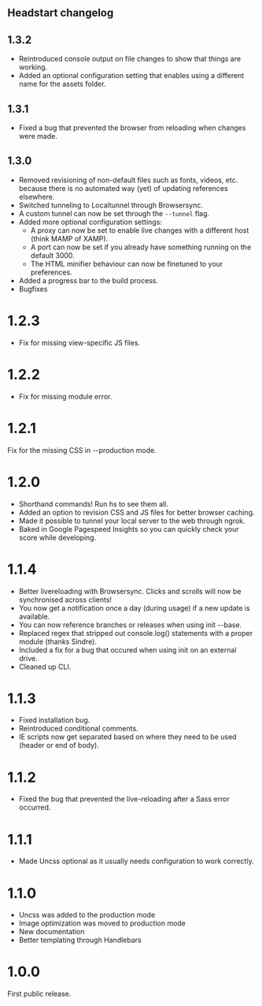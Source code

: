 ## Headstart changelog

## 1.3.2

- Reintroduced console output on file changes to show that things are working.
- Added an optional configuration setting that enables using a different name for the assets folder.

## 1.3.1

- Fixed a bug that prevented the browser from reloading when changes were made.

## 1.3.0

- Removed revisioning of non-default files such as fonts, videos, etc. because there is no automated way (yet) of updating references elsewhere.
- Switched tunneling to Localtunnel through Browsersync.
- A custom tunnel can now be set through the `--tunnel` flag.
- Added more optional configuration settings:
  - A proxy can now be set to enable live changes with a different host (think MAMP of XAMP).
  - A port can now be set if you already have something running on the default 3000.
  - The HTML minifier behaviour can now be finetuned to your preferences.
- Added a progress bar to the build process.
- Bugfixes

# 1.2.3

- Fix for missing view-specific JS files.

# 1.2.2

- Fix for missing module error.

# 1.2.1

Fix for the missing CSS in --production mode.

# 1.2.0

- Shorthand commands! Run hs to see them all.
- Added an option to revision CSS and JS files for better browser caching.
- Made it possible to tunnel your local server to the web through ngrok.
- Baked in Google Pagespeed Insights so you can quickly check your score while developing.

# 1.1.4

- Better livereloading with Browsersync. Clicks and scrolls will now be synchronised across clients!
- You now get a notification once a day (during usage) if a new update is available.
- You can now reference branches or releases when using init --base.
- Replaced regex that stripped out console.log() statements with a proper module (thanks Sindre).
- Included a fix for a bug that occured when using init on an external drive.
- Cleaned up CLI.

# 1.1.3

- Fixed installation bug.
- Reintroduced conditional comments.
- IE scripts now get separated based on where they need to be used (header or end of body).

# 1.1.2

- Fixed the bug that prevented the live-reloading after a Sass error occurred.

# 1.1.1

- Made Uncss optional as it usually needs configuration to work correctly.

# 1.1.0

- Uncss was added to the production mode
- Image optimization was moved to production mode
- New documentation
- Better templating through Handlebars

# 1.0.0

First public release.